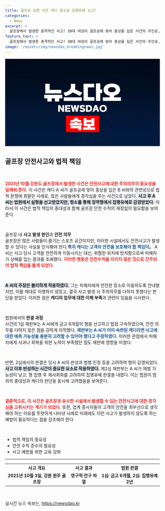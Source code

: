 ```yaml
---
title: 골프공 실명 사건 캐디 항소심 집행유예 선고!
categories:
  - News
excerpt: >
  골프장에서 발생한 충격적인 사고! 30대 여성이 골프공에 맞아 중상을 입은 사건의 주인공, 20년 경력 캐디가 항소심에서 감형 판결을 받으며 다시 논란의 중심에 서다. 사고의 전말과 법정 공방의 끝은 과연 어떻게 될까?
feature_text: >
  골프장에서 발생한 충격적인 사고! 30대 여성이 골프공에 맞아 중상을 입은 사건의 주인공, 20년 경력 캐디가 항소심에서 감형 판결을 받으며 다시 논란의 중심에 서다. 사고의 전말과 법정 공방의 끝은 과연 어떻게 될까?
image: '/assets/img/newsdao_breakingnews.jpg'
---
```


<p><img src="/assets/img/newsdao_breakingnews.jpg" alt="ranknews 속보" /></p>

<h2 data-ke-size="size26">골프장 안전사고와 법적 책임</h2>

<p data-ke-size="size16">&nbsp;</p>

<p><b><span style="color: #ee2323;">2021년 10월 강원도 골프장에서 발생한 사건은 안전사고에 대한 주의의무의 중요성을 일깨워 준다.</span></b> 이 사건은 캐디 A 씨가 골프공에 맞아 중상을 입은 B 씨와의 관련성으로 법적 분쟁에 휘말린 사례로, 많은 사람들에게 경각심을 주는 사건으로 남았다. <b><span style="background-color: #21538527;">사고 후 A 씨는 법원에서 실형을 선고받았지만, 항소를 통해 징역형에서 집행유예로 감경받았다.</span></b> 따라서 이 사건은 법적 책임의 중대성과 함께 골프장 안전 수칙의 재정립이 필요함을 보여준다.</p>

<p data-ke-size="size16">&nbsp;</p>

<p>골프장 내 <strong>사고 발생 원인</strong>과 <strong>안전 의무</strong><br />
골프장은 많은 사람들이 즐기는 스포츠 공간이지만, 이러한 시설에서도 안전사고가 발생할 수 있다는 사실을 인식해야 한다.<b><span style="color: #1a5490;">특히 캐디는 고객의 안전을 보호해야 할 책임이。</span></b> A 씨는 사고 당시 고객을 안전하게 이동시키는 대신, 위험한 위치에 방치함으로써 피해자가 상해를 입는 결과를 초래했다. <b><span style="color: #ee2323;">이러한 행동은 안전수칙을 지키지 않은 것으로 간주되어 법적 책임을 물게 되었다.</span></b></p>

<p data-ke-size="size16">&nbsp;</p>

<p><b><span style="background-color: #21538527;">A 씨의 주장은 불리하게 작용하였다.</span></b> 그는 피해자에게 안전한 장소로 이동하도록 안내했지만, 이를 제대로 이행하지 않았고, 결국 사고 발생 시 주의의무를 다하지 못했다는 판단을 받았다. 이러한 점은 <b>캐디의 업무에 대한 이해 부족</b>과 관련이 있음을 시사한다.</p>

<p data-ke-size="size16">&nbsp;</p>

<p>법원에서의 <strong>판결 과정</strong><br />
사건의 1심 재판부는 A 씨에게 금고 6개월의 형을 선고하고 법정 구속하였으며, 안전 의무를 다하지 않은 점을 강하게 지적했다. <b><span style="color: #1a5490;">재판부는 A 씨가 이미 숙련된 캐디라면 사고에 대한 예측 가능성을 충분히 고려할 수 있어야 했다고 주장하였다.</span></b> 이러한 관점에서 피해자에게 사과나 회복을 위한 노력이 부족했던 점도 재판에 영향을 미쳤다.</p>

<p data-ke-size="size16">&nbsp;</p>

<p>반면, 2심에서의 판결은 당시 A 씨의 반성과 범행 인정 등을 고려하여 형이 감경되었다. <b><span style="background-color: #21538527;">사고 이후 반성하는 시간이 중요한 요소로 작용하였다.</span></b> 제2심 재판부는 A 씨가 재범 가능성이 낮고, 형 집행 후 재사회화를 고려하여 집행유예 판결을 내렸다. 이는 법원이 범죄의 중대성과 캐디의 판단을 동시에 고려했음을 보여준다.</p>

<p data-ke-size="size16">&nbsp;</p>

<p><b><span style="color: #ee2323;">결론적으로, 이 사건은 골프장과 유사한 시설에서 발생할 수 있는 안전사고에 대한 경각심을 고취시키는 계기가 되었다.</span></b> 또한, 업계 종사자들이 고객의 안전을 최우선으로 생각해야 하는 이유를 뚜렷하게 나타낸 사례로 미래에도 이런 사고가 발생하지 않도록 하는 예방이 필요하다는 점을 강조해야 한다.</p>

<p data-ke-size="size16">&nbsp;</p>

<ul>
    <li>법적 책임의 중요성</li>
    <li>안전 수칙 준수의 필요성</li>
    <li>사고 예방을 위한 교육 강화</li>
</ul>

<hr>

<table>
    <tr>
        <td style="text-align: center; height: 17px;"><b>사고 개요</b></td>
        <td style="text-align: center; height: 17px;"><b>사고 결과</b></td>
        <td style="text-align: center; height: 17px;"><b>법원 판결</b></td>
    </tr>
    <tr>
        <td style="text-align: center; height: 17px;"><b>2021년 10월 3일, 강원 원주 골프장</b></td>
        <td style="text-align: center; height: 17px;"><b>영구적 안구 파열</b></td>
        <td style="text-align: center; height: 17px;"><b>1심: 금고 6개월, 2심: 집행유예 2년</b></td>
    </tr>
</table>

<p data-ke-size="size16">&nbsp;</p>
실시간 뉴스 속보는, <a href="https://newsdao.kr" rel="dofollow">https://newsdao.kr</a>


